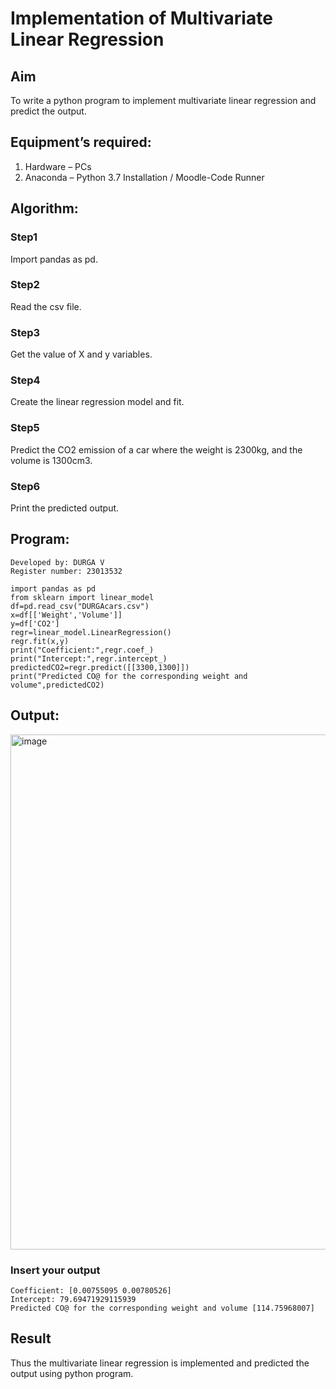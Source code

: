 # Implementation of Multivariate Linear Regression
## Aim
To write a python program to implement multivariate linear regression and predict the output.
## Equipment’s required:
1.	Hardware – PCs
2.	Anaconda – Python 3.7 Installation / Moodle-Code Runner
## Algorithm:
### Step1
Import pandas as pd.

### Step2
Read the csv file.

### Step3
Get the value of X and y variables.

### Step4
Create the linear regression model and fit.

### Step5
Predict the CO2 emission of a car where the weight is 2300kg, and the volume is 1300cm3.
### Step6
Print the predicted output.

## Program:
```
Developed by: DURGA V
Register number: 23013532

import pandas as pd
from sklearn import linear_model
df=pd.read_csv("DURGAcars.csv")
x=df[['Weight','Volume']]
y=df['CO2']
regr=linear_model.LinearRegression()
regr.fit(x,y)
print("Coefficient:",regr.coef_)
print("Intercept:",regr.intercept_)
predictedCO2=regr.predict([[3300,1300]])
print("Predicted CO@ for the corresponding weight and volume",predictedCO2)

```
## Output:
<img width="824" alt="image" src="https://github.com/DurgaV240106/Multivariate-Linear-Regression/assets/144870878/f66eae11-73e5-4162-a044-0b93996b4c64">

### Insert your output
```
Coefficient: [0.00755095 0.00780526]
Intercept: 79.69471929115939
Predicted CO@ for the corresponding weight and volume [114.75968007]
```

## Result
Thus the multivariate linear regression is implemented and predicted the output using python program.
